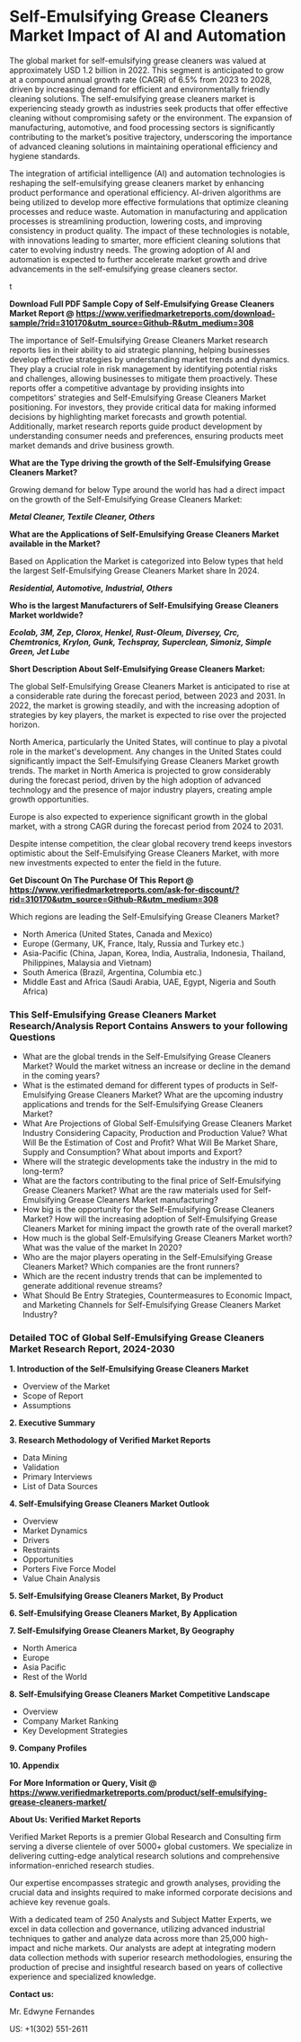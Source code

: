 <meta name="title" content="Global Self-Emulsifying Grease Cleaners Market Impact of AI and Automation"><meta name="description" content="The global market for self-emulsifying grease cleaners was valued at approximately USD 1.2 billion in 2022. This segment is anticipated to grow at a compound annual gr"><meta name="title" content="Self-Emulsifying Grease Cleaners Market Size, Share, Scope, Trends, Growth, Opportunities, Analysis, Forecast"><h1>Self-Emulsifying Grease Cleaners Market Impact of AI and Automation</h1><p>The global market for self-emulsifying grease cleaners was valued at approximately USD 1.2 billion in 2022. This segment is anticipated to grow at a compound annual growth rate (CAGR) of 6.5% from 2023 to 2028, driven by increasing demand for efficient and environmentally friendly cleaning solutions. The self-emulsifying grease cleaners market is experiencing steady growth as industries seek products that offer effective cleaning without compromising safety or the environment. The expansion of manufacturing, automotive, and food processing sectors is significantly contributing to the market’s positive trajectory, underscoring the importance of advanced cleaning solutions in maintaining operational efficiency and hygiene standards.</p><p>The integration of artificial intelligence (AI) and automation technologies is reshaping the self-emulsifying grease cleaners market by enhancing product performance and operational efficiency. AI-driven algorithms are being utilized to develop more effective formulations that optimize cleaning processes and reduce waste. Automation in manufacturing and application processes is streamlining production, lowering costs, and improving consistency in product quality. The impact of these technologies is notable, with innovations leading to smarter, more efficient cleaning solutions that cater to evolving industry needs. The growing adoption of AI and automation is expected to further accelerate market growth and drive advancements in the self-emulsifying grease cleaners sector.</p>t</p><p id="" class=""><strong>Download Full PDF Sample Copy of Self-Emulsifying Grease Cleaners Market Report @ <a href="https://www.verifiedmarketreports.com/download-sample/?rid=310170&utm_source=Github-R&utm_medium=308" target="_blank">https://www.verifiedmarketreports.com/download-sample/?rid=310170&utm_source=Github-R&utm_medium=308</a></strong></p><p>The importance of&nbsp;Self-Emulsifying Grease Cleaners Market research reports lies in their ability to aid strategic planning, helping businesses develop effective strategies by understanding market trends and dynamics. They play a crucial role in risk management by identifying potential risks and challenges, allowing businesses to mitigate them proactively. These reports offer a competitive advantage by providing insights into competitors' strategies and Self-Emulsifying Grease Cleaners Market positioning. For investors, they provide critical data for making informed decisions by highlighting market forecasts and growth potential. Additionally, market research reports guide product development by understanding consumer needs and preferences, ensuring products meet market demands and drive business growth.</p><p><strong>What are the&nbsp;Type driving the growth of the Self-Emulsifying Grease Cleaners Market?</strong></p><p id="" class="">Growing demand for below Type around the world has had a direct impact on the growth of the Self-Emulsifying Grease Cleaners Market:</p><em><strong>Metal Cleaner, Textile Cleaner, Others</strong></em></p><strong>What are the&nbsp;Applications&nbsp;of Self-Emulsifying Grease Cleaners Market available in the Market?</strong></p><p id="" class="">Based on Application the Market is categorized into Below types that held the largest Self-Emulsifying Grease Cleaners Market share In 2024.</p><em><strong>Residential, Automotive, Industrial, Others</strong></em></p><strong>Who is the largest Manufacturers of Self-Emulsifying Grease Cleaners Market worldwide?</strong></p><p><em><strong>Ecolab, 3M, Zep, Clorox, Henkel, Rust-Oleum, Diversey, Crc, Chemtronics, Krylon, Gunk, Techspray, Superclean, Simoniz, Simple Green, Jet Lube</strong></em></p><p id="" class=""><strong>Short Description About Self-Emulsifying Grease Cleaners Market:</strong></p><p>The global Self-Emulsifying Grease Cleaners Market is anticipated to rise at a considerable rate during the forecast period, between 2023 and 2031. In 2022, the market is growing steadily, and with the increasing adoption of strategies by key players, the market is expected to rise over the projected horizon.</p><p>North America, particularly the United States, will continue to play a pivotal role in the market's development. Any changes in the United States could significantly impact the Self-Emulsifying Grease Cleaners Market growth trends. The market in North America is projected to grow considerably during the forecast period, driven by the high adoption of advanced technology and the presence of major industry players, creating ample growth opportunities.</p><p>Europe is also expected to experience significant growth in the global market, with a strong CAGR during the forecast period from 2024 to 2031.</p><p>Despite intense competition, the clear global recovery trend keeps investors optimistic about the Self-Emulsifying Grease Cleaners Market, with more new investments expected to enter the field in the future.</p><p id="" class=""><strong>Get Discount On The Purchase Of This Report @ <a href="https://www.verifiedmarketreports.com/ask-for-discount/?rid=310170&utm_source=Github-R&utm_medium=308" target="_blank">https://www.verifiedmarketreports.com/ask-for-discount/?rid=310170&utm_source=Github-R&utm_medium=308</a></strong></p>Which regions are leading the Self-Emulsifying Grease Cleaners Market?</p><ul><li>North America (United States, Canada and Mexico)</li><li>Europe (Germany, UK, France, Italy, Russia and Turkey etc.)</li><li>Asia-Pacific (China, Japan, Korea, India, Australia, Indonesia, Thailand, Philippines, Malaysia and Vietnam)</li><li>South America (Brazil, Argentina, Columbia etc.)</li><li>Middle East and Africa (Saudi Arabia, UAE, Egypt, Nigeria and South Africa)</li></ul><h3 id="" class="">This Self-Emulsifying Grease Cleaners Market Research/Analysis Report Contains Answers to your following Questions</h3><ul><li>What are the global trends in the Self-Emulsifying Grease Cleaners Market? Would the market witness an increase or decline in the demand in the coming years?</li><li>What is the estimated demand for different types of products in Self-Emulsifying Grease Cleaners Market? What are the upcoming industry applications and trends for the Self-Emulsifying Grease Cleaners Market?</li><li>What Are Projections of Global Self-Emulsifying Grease Cleaners Market Industry Considering Capacity, Production and Production Value? What Will Be the Estimation of Cost and Profit? What Will Be Market Share, Supply and Consumption? What about imports and Export?</li><li>Where will the strategic developments take the industry in the mid to long-term?</li><li>What are the factors contributing to the final price of Self-Emulsifying Grease Cleaners Market? What are the raw materials used for Self-Emulsifying Grease Cleaners Market manufacturing?</li><li>How big is the opportunity for the Self-Emulsifying Grease Cleaners Market? How will the increasing adoption of Self-Emulsifying Grease Cleaners Market for mining impact the growth rate of the overall market?</li><li>How much is the global Self-Emulsifying Grease Cleaners Market worth? What was the value of the market In 2020?</li><li>Who are the major players operating in the Self-Emulsifying Grease Cleaners Market? Which companies are the front runners?</li><li>Which are the recent industry trends that can be implemented to generate additional revenue streams?</li><li>What Should Be Entry Strategies, Countermeasures to Economic Impact, and Marketing Channels for Self-Emulsifying Grease Cleaners Market Industry?</li></ul><h3 id="" class="">Detailed TOC of Global Self-Emulsifying Grease Cleaners Market Research Report, 2024-2030</h3><p id="" class=""><strong>1. Introduction of the Self-Emulsifying Grease Cleaners Market</strong></p><ul><li>Overview of the Market</li><li>Scope of Report</li><li>Assumptions</li></ul><p id="" class=""><strong>2. Executive Summary</strong></p><p id="" class=""><strong>3. Research Methodology of Verified Market Reports</strong></p><ul><li>Data Mining</li><li>Validation</li><li>Primary Interviews</li><li>List of Data Sources</li></ul><p id="" class=""><strong>4. Self-Emulsifying Grease Cleaners Market Outlook</strong></p><ul><li>Overview</li><li>Market Dynamics</li><li>Drivers</li><li>Restraints</li><li>Opportunities</li><li>Porters Five Force Model</li><li>Value Chain Analysis</li></ul><p id="" class=""><strong>5. Self-Emulsifying Grease Cleaners Market, By Product</strong></p><p id="" class=""><strong>6. Self-Emulsifying Grease Cleaners Market, By Application</strong></p><p id="" class=""><strong>7. Self-Emulsifying Grease Cleaners Market, By Geography</strong></p><ul><li>North America</li><li>Europe</li><li>Asia Pacific</li><li>Rest of the World</li></ul><p id="" class=""><strong>8. Self-Emulsifying Grease Cleaners Market Competitive Landscape</strong></p><ul><li>Overview</li><li>Company Market Ranking</li><li>Key Development Strategies</li></ul><p id="" class=""><strong>9. Company Profiles</strong></p><p id="" class=""><strong>10. Appendix</strong></p><p id="" class=""><strong>For More Information or Query, Visit @ <a href="https://www.verifiedmarketreports.com/product/self-emulsifying-grease-cleaners-market/" target="_blank">https://www.verifiedmarketreports.com/product/self-emulsifying-grease-cleaners-market/</a></strong></p><p id="" class=""><strong>About Us: Verified Market Reports</strong></p><p id="" class="">Verified Market Reports is a premier Global Research and Consulting firm serving a diverse clientele of over 5000+ global customers. We specialize in delivering cutting-edge analytical research solutions and comprehensive information-enriched research studies.</p><p id="" class="">Our expertise encompasses strategic and growth analyses, providing the crucial data and insights required to make informed corporate decisions and achieve key revenue goals.</p><p id="" class="">With a dedicated team of 250 Analysts and Subject Matter Experts, we excel in data collection and governance, utilizing advanced industrial techniques to gather and analyze data across more than 25,000 high-impact and niche markets. Our analysts are adept at integrating modern data collection methods with superior research methodologies, ensuring the production of precise and insightful research based on years of collective experience and specialized knowledge.</p><p id="" class=""><strong>Contact us:</strong></p><p id="" class="">Mr. Edwyne Fernandes</p><p id="" class="">US: +1(302) 551-2611</p>